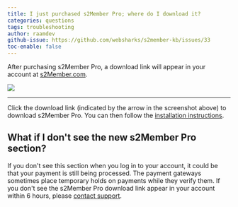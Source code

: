 ```yaml
---
title: I just purchased s2Member Pro; where do I download it?
categories: questions
tags: troubleshooting
author: raamdev
github-issue: https://github.com/websharks/s2member-kb/issues/33
toc-enable: false
---
```


After purchasing s2Member Pro, a download link will appear in your account at [s2Member.com](http://s2member.com).

![](https://www.filepicker.io/api/file/vJs3HAPoTo2ExSLEE6l7#.png)

---

Click the download link (indicated by the arrow in the screenshot above) to download s2Member Pro. You can then follow the [installation instructions](http://s2member.com/installation/).

## What if I don't see the new s2Member Pro section?

If you don't see this section when you log in to your account, it could be that your payment is still being processed. The payment gateways sometimes place temporary holds on payments while they verify them. If you don't see the s2Member Pro download link appear in your account within 6 hours, please [contact support](http://s2member.com/support/).
